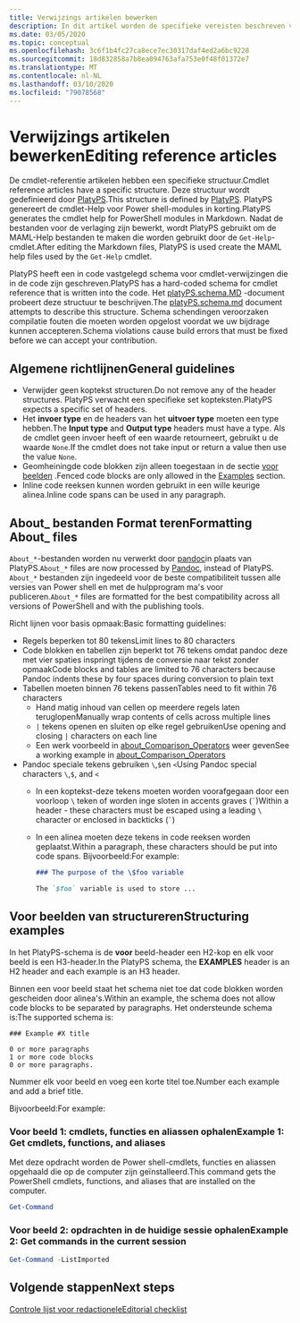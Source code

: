 ```yaml
---
title: Verwijzings artikelen bewerken
description: In dit artikel worden de specifieke vereisten beschreven voor het bewerken van cmdlet-verwijzingen en over onderwerpen in de Power shell-documentatie.
ms.date: 03/05/2020
ms.topic: conceptual
ms.openlocfilehash: 3c6f1b4fc27ca8ece7ec30317daf4ed2a6bc9228
ms.sourcegitcommit: 18d832858a7b8ea094763afa753e0f48f01372e7
ms.translationtype: MT
ms.contentlocale: nl-NL
ms.lasthandoff: 03/10/2020
ms.locfileid: "79078568"
---
```

# <a name="editing-reference-articles"></a><span data-ttu-id="b462b-103">Verwijzings artikelen bewerken</span><span class="sxs-lookup"><span data-stu-id="b462b-103">Editing reference articles</span></span>

<span data-ttu-id="b462b-104">De cmdlet-referentie artikelen hebben een specifieke structuur.</span><span class="sxs-lookup"><span data-stu-id="b462b-104">Cmdlet reference articles have a specific structure.</span></span> <span data-ttu-id="b462b-105">Deze structuur wordt gedefinieerd door [PlatyPS][].</span><span class="sxs-lookup"><span data-stu-id="b462b-105">This structure is defined by [PlatyPS][].</span></span>
<span data-ttu-id="b462b-106">PlatyPS genereert de cmdlet-Help voor Power shell-modules in korting.</span><span class="sxs-lookup"><span data-stu-id="b462b-106">PlatyPS generates the cmdlet help for PowerShell modules in Markdown.</span></span> <span data-ttu-id="b462b-107">Nadat de bestanden voor de verlaging zijn bewerkt, wordt PlatyPS gebruikt om de MAML-Help bestanden te maken die worden gebruikt door de `Get-Help`-cmdlet.</span><span class="sxs-lookup"><span data-stu-id="b462b-107">After editing the Markdown files, PlatyPS is used create the MAML help files used by the `Get-Help` cmdlet.</span></span>

<span data-ttu-id="b462b-108">PlatyPS heeft een in code vastgelegd schema voor cmdlet-verwijzingen die in de code zijn geschreven.</span><span class="sxs-lookup"><span data-stu-id="b462b-108">PlatyPS has a hard-coded schema for cmdlet reference that is written into the code.</span></span> <span data-ttu-id="b462b-109">Het [platyPS.schema.MD][] -document probeert deze structuur te beschrijven.</span><span class="sxs-lookup"><span data-stu-id="b462b-109">The [platyPS.schema.md][] document attempts to describe this structure.</span></span> <span data-ttu-id="b462b-110">Schema schendingen veroorzaken compilatie fouten die moeten worden opgelost voordat we uw bijdrage kunnen accepteren.</span><span class="sxs-lookup"><span data-stu-id="b462b-110">Schema violations cause build errors that must be fixed before we can accept your contribution.</span></span>

## <a name="general-guidelines"></a><span data-ttu-id="b462b-111">Algemene richtlijnen</span><span class="sxs-lookup"><span data-stu-id="b462b-111">General guidelines</span></span>

- <span data-ttu-id="b462b-112">Verwijder geen koptekst structuren.</span><span class="sxs-lookup"><span data-stu-id="b462b-112">Do not remove any of the header structures.</span></span> <span data-ttu-id="b462b-113">PlatyPS verwacht een specifieke set kopteksten.</span><span class="sxs-lookup"><span data-stu-id="b462b-113">PlatyPS expects a specific set of headers.</span></span>
- <span data-ttu-id="b462b-114">Het **invoer type** en de headers van het **uitvoer type** moeten een type hebben.</span><span class="sxs-lookup"><span data-stu-id="b462b-114">The **Input type** and **Output type** headers must have a type.</span></span> <span data-ttu-id="b462b-115">Als de cmdlet geen invoer heeft of een waarde retourneert, gebruikt u de waarde `None`.</span><span class="sxs-lookup"><span data-stu-id="b462b-115">If the cmdlet does not take input or return a value then use the value `None`.</span></span>
- <span data-ttu-id="b462b-116">Geomheiningde code blokken zijn alleen toegestaan in de sectie [voor beelden](#structuring-examples) .</span><span class="sxs-lookup"><span data-stu-id="b462b-116">Fenced code blocks are only allowed in the [Examples](#structuring-examples) section.</span></span>
- <span data-ttu-id="b462b-117">Inline code reeksen kunnen worden gebruikt in een wille keurige alinea.</span><span class="sxs-lookup"><span data-stu-id="b462b-117">Inline code spans can be used in any paragraph.</span></span>

## <a name="formatting-about_-files"></a><span data-ttu-id="b462b-118">About_ bestanden Format teren</span><span class="sxs-lookup"><span data-stu-id="b462b-118">Formatting About_ files</span></span>

<span data-ttu-id="b462b-119">`About_*`-bestanden worden nu verwerkt door [pandoc][]in plaats van PlatyPS.</span><span class="sxs-lookup"><span data-stu-id="b462b-119">`About_*` files are now processed by [Pandoc][], instead of PlatyPS.</span></span> <span data-ttu-id="b462b-120">`About_*` bestanden zijn ingedeeld voor de beste compatibiliteit tussen alle versies van Power shell en met de hulpprogram ma's voor publiceren.</span><span class="sxs-lookup"><span data-stu-id="b462b-120">`About_*` files are formatted for the best compatibility across all versions of PowerShell and with the publishing tools.</span></span>

<span data-ttu-id="b462b-121">Richt lijnen voor basis opmaak:</span><span class="sxs-lookup"><span data-stu-id="b462b-121">Basic formatting guidelines:</span></span>

- <span data-ttu-id="b462b-122">Regels beperken tot 80 tekens</span><span class="sxs-lookup"><span data-stu-id="b462b-122">Limit lines to 80 characters</span></span>
- <span data-ttu-id="b462b-123">Code blokken en tabellen zijn beperkt tot 76 tekens omdat pandoc deze met vier spaties inspringt tijdens de conversie naar tekst zonder opmaak</span><span class="sxs-lookup"><span data-stu-id="b462b-123">Code blocks and tables are limited to 76 characters because Pandoc indents these by four spaces during conversion to plain text</span></span>
- <span data-ttu-id="b462b-124">Tabellen moeten binnen 76 tekens passen</span><span class="sxs-lookup"><span data-stu-id="b462b-124">Tables need to fit within 76 characters</span></span>
  - <span data-ttu-id="b462b-125">Hand matig inhoud van cellen op meerdere regels laten teruglopen</span><span class="sxs-lookup"><span data-stu-id="b462b-125">Manually wrap contents of cells across multiple lines</span></span>
  - <span data-ttu-id="b462b-126">`|` tekens openen en sluiten op elke regel gebruiken</span><span class="sxs-lookup"><span data-stu-id="b462b-126">Use opening and closing `|` characters on each line</span></span>
  - <span data-ttu-id="b462b-127">Een werk voorbeeld in [about_Comparison_Operators][about-example] weer geven</span><span class="sxs-lookup"><span data-stu-id="b462b-127">See a working example in [about_Comparison_Operators][about-example]</span></span>
- <span data-ttu-id="b462b-128">Pandoc speciale tekens gebruiken `\`,`$`en `<`</span><span class="sxs-lookup"><span data-stu-id="b462b-128">Using Pandoc special characters `\`,`$`, and `<`</span></span>
  - <span data-ttu-id="b462b-129">In een koptekst-deze tekens moeten worden voorafgegaan door een voorloop `\` teken of worden inge sloten in accents graves (`` ` ``)</span><span class="sxs-lookup"><span data-stu-id="b462b-129">Within a header - these characters must be escaped using a leading `\` character or enclosed in backticks (`` ` ``)</span></span>
  - <span data-ttu-id="b462b-130">In een alinea moeten deze tekens in code reeksen worden geplaatst.</span><span class="sxs-lookup"><span data-stu-id="b462b-130">Within a paragraph, these characters should be put into code spans.</span></span> <span data-ttu-id="b462b-131">Bijvoorbeeld:</span><span class="sxs-lookup"><span data-stu-id="b462b-131">For example:</span></span>

    ~~~markdown
    ### The purpose of the \$foo variable

    The `$foo` variable is used to store ...
    ~~~

## <a name="structuring-examples"></a><span data-ttu-id="b462b-132">Voor beelden van structureren</span><span class="sxs-lookup"><span data-stu-id="b462b-132">Structuring examples</span></span>

<span data-ttu-id="b462b-133">In het PlatyPS-schema is de **voor** beeld-header een H2-kop en elk voor beeld is een H3-header.</span><span class="sxs-lookup"><span data-stu-id="b462b-133">In the PlatyPS schema, the **EXAMPLES** header is an H2 header and each example is an H3 header.</span></span>

<span data-ttu-id="b462b-134">Binnen een voor beeld staat het schema niet toe dat code blokken worden gescheiden door alinea's.</span><span class="sxs-lookup"><span data-stu-id="b462b-134">Within an example, the schema does not allow code blocks to be separated by paragraphs.</span></span> <span data-ttu-id="b462b-135">Het ondersteunde schema is:</span><span class="sxs-lookup"><span data-stu-id="b462b-135">The supported schema is:</span></span>

```
### Example #X title

0 or more paragraphs
1 or more code blocks
0 or more paragraphs.
```

<span data-ttu-id="b462b-136">Nummer elk voor beeld en voeg een korte titel toe.</span><span class="sxs-lookup"><span data-stu-id="b462b-136">Number each example and add a brief title.</span></span>

<span data-ttu-id="b462b-137">Bijvoorbeeld:</span><span class="sxs-lookup"><span data-stu-id="b462b-137">For example:</span></span>

### <a name="example-1-get-cmdlets-functions-and-aliases"></a><span data-ttu-id="b462b-138">Voor beeld 1: cmdlets, functies en aliassen ophalen</span><span class="sxs-lookup"><span data-stu-id="b462b-138">Example 1: Get cmdlets, functions, and aliases</span></span>

<span data-ttu-id="b462b-139">Met deze opdracht worden de Power shell-cmdlets, functies en aliassen opgehaald die op de computer zijn geïnstalleerd.</span><span class="sxs-lookup"><span data-stu-id="b462b-139">This command gets the PowerShell cmdlets, functions, and aliases that are installed on the computer.</span></span>

```powershell
Get-Command
```

### <a name="example-2-get-commands-in-the-current-session"></a><span data-ttu-id="b462b-140">Voor beeld 2: opdrachten in de huidige sessie ophalen</span><span class="sxs-lookup"><span data-stu-id="b462b-140">Example 2: Get commands in the current session</span></span>

```powershell
Get-Command -ListImported
```

## <a name="next-steps"></a><span data-ttu-id="b462b-141">Volgende stappen</span><span class="sxs-lookup"><span data-stu-id="b462b-141">Next steps</span></span>

[<span data-ttu-id="b462b-142">Controle lijst voor redactionele</span><span class="sxs-lookup"><span data-stu-id="b462b-142">Editorial checklist</span></span>](editorial-checklist.md)

<!-- link references -->
[PlatyPS]: https://github.com/powershell/platyps
[platyPS.schema.md]: https://github.com/PowerShell/platyPS/blob/master/platyPS.schema.md
[issue1806]: https://github.com/MicrosoftDocs/PowerShell-Docs/issues/1806
[about-example]: https://github.com/MicrosoftDocs/PowerShell-Docs/reference/5.1/Microsoft.PowerShell.Core/About/about_Comparison_Operators.md
[Pandoc]: https://pandoc.org
